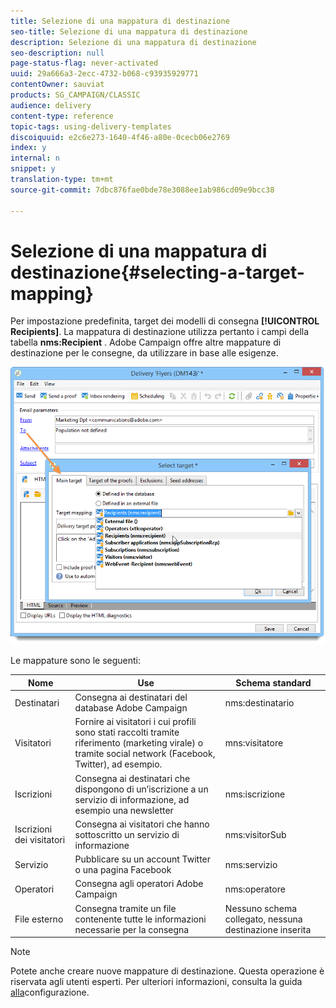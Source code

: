 ```yaml
---
title: Selezione di una mappatura di destinazione
seo-title: Selezione di una mappatura di destinazione
description: Selezione di una mappatura di destinazione
seo-description: null
page-status-flag: never-activated
uuid: 29a666a3-2ecc-4732-b068-c93935929771
contentOwner: sauviat
products: SG_CAMPAIGN/CLASSIC
audience: delivery
content-type: reference
topic-tags: using-delivery-templates
discoiquuid: e2c6e273-1640-4f46-a80e-0cecb06e2769
index: y
internal: n
snippet: y
translation-type: tm+mt
source-git-commit: 7dbc876fae0bde78e3088ee1ab986cd09e9bcc38

---
```



# Selezione di una mappatura di destinazione{#selecting-a-target-mapping}

Per impostazione predefinita, target dei modelli di consegna **[!UICONTROL Recipients]**. La mappatura di destinazione utilizza pertanto i campi della tabella **nms:Recipient** . Adobe Campaign offre altre mappature di destinazione per le consegne, da utilizzare in base alle esigenze.

![](assets/delivery_select_mapping.png)

Le mappature sono le seguenti:

| Nome | Use | Schema standard |
|---|---|---|
| Destinatari | Consegna ai destinatari del database Adobe Campaign | nms:destinatario |
| Visitatori | Fornire ai visitatori i cui profili sono stati raccolti tramite riferimento (marketing virale) o tramite social network (Facebook, Twitter), ad esempio. | mns:visitatore |
| Iscrizioni | Consegna ai destinatari che dispongono di un’iscrizione a un servizio di informazione, ad esempio una newsletter | nms:iscrizione |
| Iscrizioni dei visitatori | Consegna ai visitatori che hanno sottoscritto un servizio di informazione | nms:visitorSub |
| Servizio | Pubblicare su un account Twitter o una pagina Facebook | nms:servizio |
| Operatori | Consegna agli operatori Adobe Campaign | nms:operatore |
| File esterno | Consegna tramite un file contenente tutte le informazioni necessarie per la consegna | Nessuno schema collegato, nessuna destinazione inserita |

>[!NOTE]
>
>Potete anche creare nuove mappature di destinazione. Questa operazione è riservata agli utenti esperti. Per ulteriori informazioni, consulta la guida [alla](../../configuration/using/target-mapping.md)configurazione.
